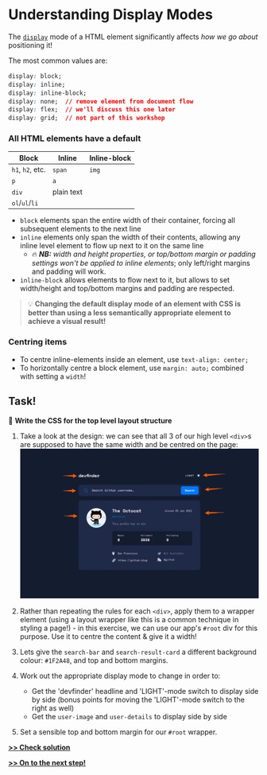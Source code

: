 # Understanding Display Modes

The [`display`](https://developer.mozilla.org/en-US/docs/Web/CSS/display) mode of a HTML element significantly affects *how we go about* positioning it!

The most common values are:
```css
display: block;
display: inline;
display: inline-block;
display: none;  // remove element from document flow
display: flex;  // we'll discuss this one later
display: grid;  // not part of this workshop
```

### All HTML elements have a default

| Block            | Inline     | Inline-block  |
|------------------|------------|---------------|
| `h1`, `h2`, etc. | `span`     | `img`         |
| `p`              | `a`        |               |
| `div`            | plain text |               |
| `ol`/`ul`/`li`   |            |               |

- `block` elements span the entire width of their container, forcing all subsequent elements to the next line
- `inline` elements  only span the width of their contents, allowing any inline level element to flow up next to it on the same line
  - 🔥 ***NB:** width and height properties, or top/bottom margin or padding settings won't be applied to inline elements*; only left/right margins and padding will work.
- `inline-block` allows elements to flow next to it, but allows to set width/height and top/bottom margins and padding are respected.

> 💡 **Changing the default display mode of an element with CSS is better than using a less semantically appropriate element to achieve a visual result!**

### Centring items
- To centre inline-elements inside an element, use `text-align: center;`
- To horizontally centre a block element, use `margin: auto;` combined with setting a `width`!

## Task!
💪 **Write the CSS for the top level layout structure**

1. Take a look at the design: we can see that all 3 of our high level `<div>`s are supposed to have the same width and be centred on the page:
  ![image](/assets/wrapper_illustration.png)

1. Rather than repeating the rules for each `<div>`, apply them to a wrapper element (using a layout wrapper like this is a common technique in styling a page!) - in this exercise, we can use our app's `#root` div for this purpose. Use it to centre the content & give it a width!

1. Lets give the `search-bar` and `search-result-card` a different background colour: `#1F2A48`, and top and bottom margins.

1. Work out the appropriate display mode to change in order to:
    - Get the 'devfinder' headline and 'LIGHT'-mode switch to display side by side (bonus points for moving the 'LIGHT'-mode switch to the right as well) 
    - Get the `user-image` and `user-details` to display side by side

1. Set a sensible top and bottom margin for our `#root` wrapper.

**[>> Check solution](/lessons/2-display-modes_solution.md)**

**[>> On to the next step!](/lessons/3-css-box-model.md)**